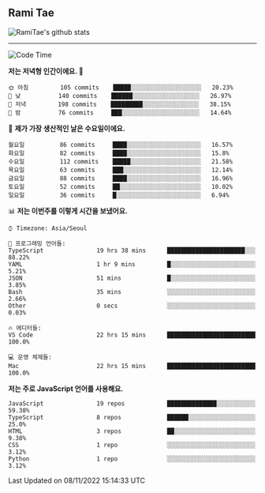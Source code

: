 ## Rami Tae

![RamiTae's github stats](https://github-readme-stats.vercel.app/api?username=RamiTae&show_icons=true&theme=tokyonight)

---
<!--START_SECTION:waka-->
![Code Time](http://img.shields.io/badge/Code%20Time-505%20hrs%2027%20mins-blue)

**저는 저녁형 인간이에요. 🦉** 

```text
🌞 아침         105 commits    █████░░░░░░░░░░░░░░░░░░░░   20.23% 
🌆 낮　         140 commits    ██████░░░░░░░░░░░░░░░░░░░   26.97% 
🌃 저녁         198 commits    █████████░░░░░░░░░░░░░░░░   38.15% 
🌙 밤　         76 commits     ███░░░░░░░░░░░░░░░░░░░░░░   14.64%

```
📅 **제가 가장 생산적인 날은 수요일이에요.** 

```text
월요일          86 commits     ████░░░░░░░░░░░░░░░░░░░░░   16.57% 
화요일          82 commits     ████░░░░░░░░░░░░░░░░░░░░░   15.8% 
수요일          112 commits    █████░░░░░░░░░░░░░░░░░░░░   21.58% 
목요일          63 commits     ███░░░░░░░░░░░░░░░░░░░░░░   12.14% 
금요일          88 commits     ████░░░░░░░░░░░░░░░░░░░░░   16.96% 
토요일          52 commits     ██░░░░░░░░░░░░░░░░░░░░░░░   10.02% 
일요일          36 commits     █░░░░░░░░░░░░░░░░░░░░░░░░   6.94%

```


📊 **저는 이번주를 이렇게 시간을 보냈어요.** 

```text
⌚︎ Timezone: Asia/Seoul

💬 프로그래밍 언어들: 
TypeScript               19 hrs 38 mins      ██████████████████████░░░   88.22% 
YAML                     1 hr 9 mins         █░░░░░░░░░░░░░░░░░░░░░░░░   5.21% 
JSON                     51 mins             █░░░░░░░░░░░░░░░░░░░░░░░░   3.85% 
Bash                     35 mins             ░░░░░░░░░░░░░░░░░░░░░░░░░   2.66% 
Other                    0 secs              ░░░░░░░░░░░░░░░░░░░░░░░░░   0.03%

🔥 에디터들: 
VS Code                  22 hrs 15 mins      █████████████████████████   100.0%

💻 운영 체제들: 
Mac                      22 hrs 15 mins      █████████████████████████   100.0%

```

**저는 주로 JavaScript 언어를 사용해요.** 

```text
JavaScript               19 repos            ██████████████░░░░░░░░░░░   59.38% 
TypeScript               8 repos             ██████░░░░░░░░░░░░░░░░░░░   25.0% 
HTML                     3 repos             ██░░░░░░░░░░░░░░░░░░░░░░░   9.38% 
CSS                      1 repo              ░░░░░░░░░░░░░░░░░░░░░░░░░   3.12% 
Python                   1 repo              ░░░░░░░░░░░░░░░░░░░░░░░░░   3.12%

```



 Last Updated on 08/11/2022 15:14:33 UTC
<!--END_SECTION:waka-->
